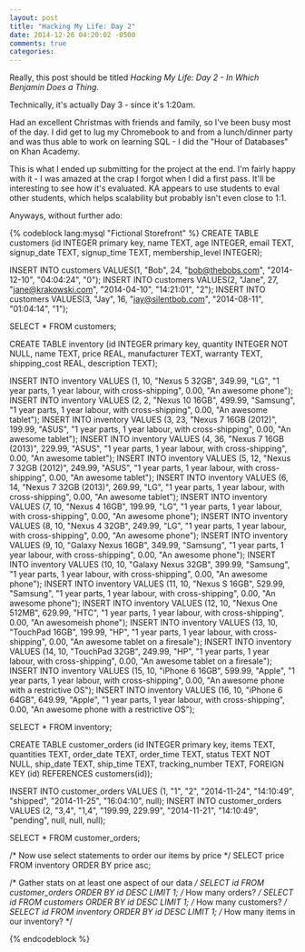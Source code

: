 ```yaml
---
layout: post
title: "Hacking My Life: Day 2"
date: 2014-12-26 04:20:02 -0500
comments: true
categories: 
---
```

Really, this post should be titled *Hacking My Life: Day 2 - In Which Benjamin Does a Thing*.

Technically, it's actually Day 3 - since it's 1:20am.

Had an excellent Christmas with friends and family, so I've been busy most of the day. I did get to lug my Chromebook to and from a lunch/dinner party and was thus able to work on learning SQL - I did the "Hour of Databases" on Khan Academy.

<!-- more -->
This is what I ended up submitting for the project at the end. I'm fairly happy with it - I was amazed at the crap I forgot when I did a first pass. It'll be interesting to see how it's evaluated. KA appears to use students to eval other students, which helps scalability but probably isn't even close to 1:1.

Anyways, without further ado:

{% codeblock lang:mysql "Fictional Storefront" %}
CREATE TABLE customers (id INTEGER primary key, name TEXT, age INTEGER, email TEXT, signup_date TEXT, signup_time TEXT, membership_level INTEGER);


INSERT INTO customers VALUES(1, "Bob", 24, "bob@thebobs.com", "2014-12-10", "04:04:24", "0");
INSERT INTO customers VALUES(2, "Jane", 27, "jane@krakowski.com", "2014-04-10", "14:21:01", "2");
INSERT INTO customers VALUES(3, "Jay", 16, "jay@silentbob.com", "2014-08-11", "01:04:14", "1");

SELECT * FROM customers;

CREATE TABLE inventory (id INTEGER primary key, quantity INTEGER NOT NULL, name TEXT, price REAL, manufacturer TEXT, warranty TEXT, shipping_cost REAL, description TEXT);

INSERT INTO inventory VALUES (1, 10, "Nexus 5 32GB", 349.99, "LG", "1 year parts, 1 year labour, with cross-shipping", 0.00, "An awesome phone");
INSERT INTO inventory VALUES (2, 2, "Nexus 10 16GB", 499.99, "Samsung", "1 year parts, 1 year labour, with cross-shipping", 0.00, "An awesome tablet");
INSERT INTO inventory VALUES (3, 23, "Nexus 7 16GB (2012)", 199.99, "ASUS", "1 year parts, 1 year labour, with cross-shipping", 0.00, "An awesome tablet");
INSERT INTO inventory VALUES (4, 36, "Nexus 7 16GB (2013)", 229.99, "ASUS", "1 year parts, 1 year labour, with cross-shipping", 0.00, "An awesome tablet");
INSERT INTO inventory VALUES (5, 12, "Nexus 7 32GB (2012)", 249.99, "ASUS", "1 year parts, 1 year labour, with cross-shipping", 0.00, "An awesome tablet");
INSERT INTO inventory VALUES (6, 14, "Nexus 7 32GB (2013)", 269.99, "LG", "1 year parts, 1 year labour, with cross-shipping", 0.00, "An awesome tablet");
INSERT INTO inventory VALUES (7, 10, "Nexus 4 16GB", 199.99, "LG", "1 year parts, 1 year labour, with cross-shipping", 0.00, "An awesome phone");
INSERT INTO inventory VALUES (8, 10, "Nexus 4 32GB", 249.99, "LG", "1 year parts, 1 year labour, with cross-shipping", 0.00, "An awesome phone");
INSERT INTO inventory VALUES (9, 10, "Galaxy Nexus 16GB", 349.99, "Samsung", "1 year parts, 1 year labour, with cross-shipping", 0.00, "An awesome phone");
INSERT INTO inventory VALUES (10, 10, "Galaxy Nexus 32GB", 399.99, "Samsung", "1 year parts, 1 year labour, with cross-shipping", 0.00, "An awesome phone");
INSERT INTO inventory VALUES (11, 10, "Nexus S 16GB", 529.99, "Samsung", "1 year parts, 1 year labour, with cross-shipping", 0.00, "An awesome phone");
INSERT INTO inventory VALUES (12, 10, "Nexus One 512MB", 629.99, "HTC", "1 year parts, 1 year labour, with cross-shipping", 0.00, "An awesomeish phone");
INSERT INTO inventory VALUES (13, 10, "TouchPad 16GB", 199.99, "HP", "1 year parts, 1 year labour, with cross-shipping", 0.00, "An awesome tablet on a firesale");
INSERT INTO inventory VALUES (14, 10, "TouchPad 32GB", 249.99, "HP", "1 year parts, 1 year labour, with cross-shipping", 0.00, "An awesome tablet on a firesale");
INSERT INTO inventory VALUES (15, 10, "iPhone 6 16GB", 599.99, "Apple", "1 year parts, 1 year labour, with cross-shipping", 0.00, "An awesome phone with a restrictive OS");
INSERT INTO inventory VALUES (16, 10, "iPhone 6 64GB", 649.99, "Apple", "1 year parts, 1 year labour, with cross-shipping", 0.00, "An awesome phone with a restrictive OS");

SELECT * FROM inventory;

CREATE TABLE customer_orders (id INTEGER primary key, items TEXT, quantities TEXT, order_date TEXT, order_time TEXT, status TEXT NOT NULL, ship_date TEXT, ship_time TEXT, tracking_number TEXT, FOREIGN KEY (id) REFERENCES customers(id));

INSERT INTO customer_orders VALUES (1, "1", "2", "2014-11-24", "14:10:49", "shipped", "2014-11-25", "16:04:10", null);
INSERT INTO customer_orders VALUES (2, "3,4", "1,4", "199.99, 229.99", "2014-11-21", "14:10:49", "pending", null, null, null);

SELECT * FROM customer_orders;

/* Now use select statements to order our items by price */
SELECT price FROM inventory ORDER BY price asc;

/* Gather stats on at least one aspect of our data */
SELECT id FROM customer_orders ORDER BY id DESC LIMIT 1; /* How many orders? */
SELECT id FROM customers ORDER BY id DESC LIMIT 1; /* How many customers? */
SELECT id FROM inventory ORDER BY id DESC LIMIT 1; /* How many items in our inventory? */

{% endcodeblock %}
